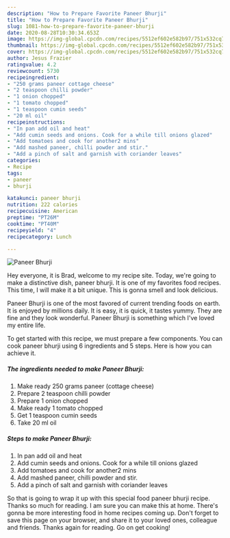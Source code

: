 ```yaml
---
description: "How to Prepare Favorite Paneer Bhurji"
title: "How to Prepare Favorite Paneer Bhurji"
slug: 1081-how-to-prepare-favorite-paneer-bhurji
date: 2020-08-28T10:30:34.653Z
image: https://img-global.cpcdn.com/recipes/5512ef602e582b97/751x532cq70/paneer-bhurji-recipe-main-photo.jpg
thumbnail: https://img-global.cpcdn.com/recipes/5512ef602e582b97/751x532cq70/paneer-bhurji-recipe-main-photo.jpg
cover: https://img-global.cpcdn.com/recipes/5512ef602e582b97/751x532cq70/paneer-bhurji-recipe-main-photo.jpg
author: Jesus Frazier
ratingvalue: 4.2
reviewcount: 5730
recipeingredient:
- "250 grams paneer cottage cheese"
- "2 teaspoon chilli powder"
- "1 onion chopped"
- "1 tomato chopped"
- "1 teaspoon cumin seeds"
- "20 ml oil"
recipeinstructions:
- "In pan add oil and heat"
- "Add cumin seeds and onions. Cook for a while till onions glazed"
- "Add tomatoes and cook for another2 mins"
- "Add mashed paneer, chilli powder and stir."
- "Add a pinch of salt and garnish with coriander leaves"
categories:
- Recipe
tags:
- paneer
- bhurji

katakunci: paneer bhurji 
nutrition: 222 calories
recipecuisine: American
preptime: "PT26M"
cooktime: "PT40M"
recipeyield: "4"
recipecategory: Lunch

---
```



![Paneer Bhurji](https://img-global.cpcdn.com/recipes/5512ef602e582b97/751x532cq70/paneer-bhurji-recipe-main-photo.jpg)

Hey everyone, it is Brad, welcome to my recipe site. Today, we're going to make a distinctive dish, paneer bhurji. It is one of my favorites food recipes. This time, I will make it a bit unique. This is gonna smell and look delicious.



Paneer Bhurji is one of the most favored of current trending foods on earth. It is enjoyed by millions daily. It is easy, it is quick, it tastes yummy. They are fine and they look wonderful. Paneer Bhurji is something which I've loved my entire life.


To get started with this recipe, we must prepare a few components. You can cook paneer bhurji using 6 ingredients and 5 steps. Here is how you can achieve it.

<!--inarticleads1-->

##### The ingredients needed to make Paneer Bhurji:

1. Make ready 250 grams paneer (cottage cheese)
1. Prepare 2 teaspoon chilli powder
1. Prepare 1 onion chopped
1. Make ready 1 tomato chopped
1. Get 1 teaspoon cumin seeds
1. Take 20 ml oil




<!--inarticleads2-->

##### Steps to make Paneer Bhurji:

1. In pan add oil and heat
1. Add cumin seeds and onions. Cook for a while till onions glazed
1. Add tomatoes and cook for another2 mins
1. Add mashed paneer, chilli powder and stir.
1. Add a pinch of salt and garnish with coriander leaves




So that is going to wrap it up with this special food paneer bhurji recipe. Thanks so much for reading. I am sure you can make this at home. There's gonna be more interesting food in home recipes coming up. Don't forget to save this page on your browser, and share it to your loved ones, colleague and friends. Thanks again for reading. Go on get cooking!

